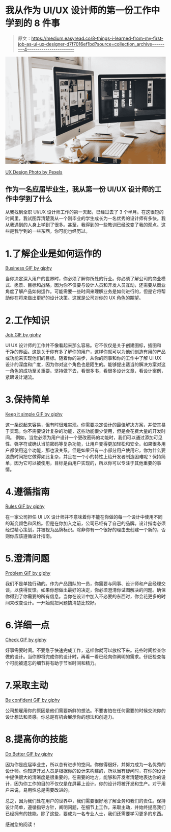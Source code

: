 # 我从作为 UI/UX 设计师的第一份工作中学到的 8 件事

> 原文：<https://medium.easyread.co/8-things-i-learned-from-my-first-job-as-ui-ux-designer-d7f7016ef1bd?source=collection_archive---------4----------------------->

![](img/b3bcf3803eaecc7ca7eccc856871e2ce.png)

[UX Design Photo by Pexels](https://www.pexels.com/photo/apple-computer-decor-design-326502/)

## 作为一名应届毕业生，我从第一份 UI/UX 设计师的工作中学到了什么

从我找到全职 UI/UX 设计师工作的第一天起，已经过去了 3 个半月。在这很短的时间里，我试图弄清楚我从一个刚毕业的学生成长为一名优秀的设计师有多快。我从我遇到的人身上学到了很多。甚至，我得到的一些教训已经改变了我的观点。这些是我学到的一些东西，你可能也经历过。

# 1.了解企业是如何运作的

[Business GIF by giphy](https://media.giphy.com/media/cbWQm0HonZORq/giphy.gif)

当你决定深入用户的世界时，你必须了解你所处的行业。你必须了解公司的商业模式、愿景、目标和战略，因为你不仅要与设计人员和开发人员互动，还需要从商业角度了解产品如何运作。可能需要一些时间来理解业务是如何进行的，但是它将帮助你在将来做出更好的设计决策。这就是公司对你的 UX 角色的期望。

# 2.工作知识

[Job GIF by giphy](https://media.giphy.com/media/26FKZUqmaGFahH8li/giphy.gif)

UI UX 设计师的工作并不像看起来那么容易。它不仅仅是关于创建图标，插图和干净的界面。这是关于你有多了解你的用户，这样你就可以为他们创造有用的产品或功能来实现他们的目标。随着你的进步，从你的同事和你的工作中了解 UI UX 设计的深度和广度，因为你对这个角色也是陌生的。能够提出适当的解决方案对这一角色的成功至关重要。坚持做下去，看很多书，看很多设计文章，看设计案例，紧跟设计潮流。

# 3.保持简单

[Keep it simple GIF by giphy](https://media.giphy.com/media/3OvvA11fPUvfYRFjxS/giphy.gif)

这一条说起来容易，但有时很难实现。你需要决定设计的最佳解决方案，并使其易于实现。你不需要设计复杂的功能，这些功能很少使用，但是会花费大量的开发时间。
例如，当您必须为用户设计一个更改密码的功能时，我们可以通过添加可见性、强字符或确认当前密码等复杂功能，让用户变得更加轻松和安全。如果很多用户都使用这个功能，那也没关系。但是如果只有一小部分用户使用它，你为什么要浪费时间把它做得如此复杂，并且在一个小的特性上给开发者制造困难呢？保持简单，因为它可以被使用，目标是由用户实现的，所以你可以专注于其他重要的事情。

# 4.遵循指南

[Rules GIF by giphy](https://media.giphy.com/media/245oYTbugpaxvSBjTS/giphy.gif)

在一家公司担任 UI UX 设计师并不意味着你不能在你做的每一个设计中使用不同的渐变颜色和风格。但是在你加入之前，公司已经有了自己的品牌。设计指南必须经过精心策划，并被视为品牌标识。除非你有一个很好的理由去创建一个新的，否则你应该遵循设计指南。

# 5.澄清问题

[Problem GIF by giphy](https://media.giphy.com/media/3o6ozF9QXKUo8p08SY/giphy.gif)

我们不是单独行动的。作为产品团队的一员，你需要与同事、设计师和产品经理交谈，以获得反馈。如果你想做出最好的决定，你必须澄清你试图解决的问题。确保你得到了你需要的所有信息。当你在设计中加入不必要的东西时，你会花更多的时间来改变设计。一开始就把问题搞清楚比较好。

# 6.详细一点

[Check GIF by giphy](https://media.giphy.com/media/l4EpblDY4msVtKAOk/giphy.gif)

好事需要时间。不要急于快速完成工作，这样你就可以放松下来。花些时间检查你做的设计。当你即将完成你的设计时，再看一看已经向你阐明的需求。仔细检查每个可能被遗忘的细节将有助于节省时间和精力。

# 7.采取主动

[Be confident GIF by giphy](https://media.giphy.com/media/uNYWWSA8cDvsQ/giphy.gif)

公司想雇用你的原因是他们需要新鲜的想法。不要害怕在任何需要的时候交流你的设计想法和灵感。你总是有机会展示你的想法和创造力。

# 8.提高你的技能

[Do Better GIF by giphy](https://media.giphy.com/media/26xBKqeFFspRZjDTW/giphy.gif)

因为你是应届毕业生，所以总有进步的空间。你做得很好，并努力成为一名优秀的设计师。你知道开发人员是根据你的设计来构建的，所以当有疑问时，在你的设计中提供很大的清晰度是很重要的。在需要的地方，能够和开发者清楚地表达你的设计，因为你工作的目的不仅仅是在屏幕上设计。你的设计将被开发和生产。对于用户来说，易用性总是需要改进的。

总之，因为我们处在用户的世界中，我们需要很好地了解业务和我们的责任。保持设计简单，遵循指导方针，阐明问题，在细节上工作，采取主动，并始终提高我们已经拥有的技能。除了这些，要成为一名专业人士，我们还需要学习更多的东西。

感谢您的阅读！